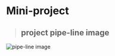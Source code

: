 
# Mini-project

> ## project pipe-line image

![pipe-line image](https://user-images.githubusercontent.com/54920289/219006871-1054c06d-a968-4a9a-a1fc-73c0b31cd2e8.jpg)
